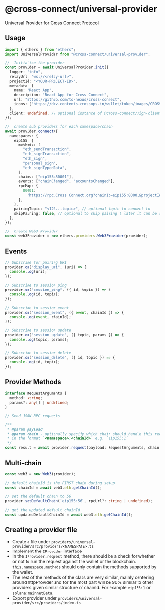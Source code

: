 # @cross-connect/universal-provider

Universal Provider for Cross Connect Protocol

## Usage

```typescript
import { ethers } from "ethers";
import UniversalProvider from "@cross-connect/universal-provider";

//  Initialize the provider
const provider = await UniversalProvider.init({
  logger: "info",
  relayUrl: "ws://<relay-url>",
  projectId: "<YOUR-PROJECT-ID>",
  metadata: {
    name: "React App",
    description: "React App for Cross Connect",
    url: "https://github.com/to-nexus/cross-connect",
    icons: ["https://dev-contents.crossops.in/wallet/token/images/CROSSx.svg"],
  },
  client: undefined, // optional instance of @cross-connect/sign-client
});

//  create sub providers for each namespace/chain
await provider.connect({
  namespaces: {
    eip155: {
      methods: [
        "eth_sendTransaction",
        "eth_signTransaction",
        "eth_sign",
        "personal_sign",
        "eth_signTypedData",
      ],
      chains: ["eip155:80001"],
      events: ["chainChanged", "accountsChanged"],
      rpcMap: {
        80001:
          "https://rpc.Cross Connect.org?chainId=eip155:80001&projectId=<your Cross Connect project id>",
      },
    },
    pairingTopic: "<123...topic>", // optional topic to connect to
    skipPairing: false, // optional to skip pairing ( later it can be resumed by invoking .pair())
  },
});

//  Create Web3 Provider
const web3Provider = new ethers.providers.Web3Provider(provider);
```

## Events

```typescript
// Subscribe for pairing URI
provider.on("display_uri", (uri) => {
  console.log(uri);
});

// Subscribe to session ping
provider.on("session_ping", ({ id, topic }) => {
  console.log(id, topic);
});

// Subscribe to session event
provider.on("session_event", ({ event, chainId }) => {
  console.log(event, chainId);
});

// Subscribe to session update
provider.on("session_update", ({ topic, params }) => {
  console.log(topic, params);
});

// Subscribe to session delete
provider.on("session_delete", ({ id, topic }) => {
  console.log(id, topic);
});
```

## Provider Methods

```typescript
interface RequestArguments {
  method: string;
  params?: any[] | undefined;
}

// Send JSON RPC requests

/**
 * @param payload
 * @param chain - optionally specify which chain should handle this request
 * in the format `<namespace>:<chainId>` e.g. `eip155:1`
 */
const result = await provider.request(payload: RequestArguments, chain: string | undefined);
```

## Multi-chain

```typescript
const web3 = new Web3(provider);

// default chainId is the FIRST chain during setup
const chainId = await web3.eth.getChainId();

// set the default chain to 56
provider.setDefaultChain(`eip155:56`, rpcUrl?: string | undefined);

// get the updated default chainId
const updatedDefaultChainId = await web3.eth.getChainId();

```

## Creating a provider file

- Create a file under `providers/universal-provider/src/providers/<NAMESPACE>.ts`
- Implement the `IProvider` interface
- In the `IProvider.request` method, there should be a check for whether or not
  to run the request against the wallet or the blockchain.
  `this.namespace.methods` should only contain the methods supported by the
  wallet.
- The rest of the methods of the class are very similar, mainly centering around
  httpProvider and for the most part will be 90% similar to other providers
  given similar structure of chainId. For example `eip155:1` or
  `solana:mainnetBeta`.
- Export provider under `providers/universal-provider/src/providers/index.ts`
